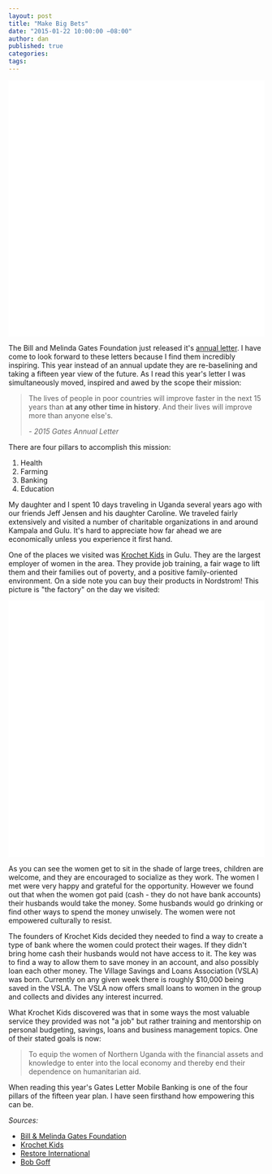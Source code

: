 ```yaml
---
layout: post
title: "Make Big Bets"
date: "2015-01-22 10:00:00 −08:00"
author: dan
published: true
categories:
tags:
---
```


<img class="lazy img-rounded img-responsive" src="data:image/gif;base64,R0lGODlhAQABAIABAP///wAAACwAAAAAAQABAAACAkQBADs=" alt="Open Data" data-src="/assets/img/african_children.jpg" width="750">

The Bill and Melinda Gates Foundation just released it's [annual letter](http://www.gatesnotes.com/2015-annual-letter?page=0&lang=en&WT.mc_id=01_21_2015_AL2015-GF_GFO_domain_Top_21).  I have come to look forward to these letters because I find them incredibly inspiring. This year instead of an annual update they are re-baselining and taking a fifteen year view of the future. As I read this year's letter I was simultaneously moved, inspired and awed by the scope their mission:

>The lives of people in poor countries will improve faster in the next 15 years than **at any other time in history**. And their lives will improve more than anyone else's.
>
>  _- 2015 Gates Annual Letter_
<!-- more -->

There are four pillars to accomplish this mission:

  1. Health
  2. Farming
  3. Banking
  4. Education

My daughter and I spent 10 days traveling in Uganda several years ago with our friends Jeff Jensen and his daughter Caroline.  We traveled fairly extensively and visited a number of charitable organizations in and around Kampala and Gulu.  It's hard to appreciate how far ahead we are economically unless you experience it first hand.

One of the places we visited was [Krochet Kids](http://www.krochetkids.org/) in Gulu. They are the largest employer of women in the area. They provide job training, a fair wage to lift them and their families out of poverty, and a positive family-oriented environment. On a side note you can buy their products in Nordstrom!  This picture is "the factory" on the day we visited:

<img class="lazy img-rounded img-responsive" src="data:image/gif;base64,R0lGODlhAQABAIABAP///wAAACwAAAAAAQABAAACAkQBADs=" alt="Open Data" data-src="/assets/img/krochet-kids.jpg" width="750">

As you can see the women get to sit in the shade of large trees, children are welcome, and they are encouraged to socialize as they work. The women I met were very happy and grateful for the opportunity.  However we found out that when the women got paid (cash - they do not have bank accounts) their husbands would take the money.  Some husbands would go drinking or find other ways to spend the money unwisely. The women were not empowered culturally to resist.

The founders of Krochet Kids decided they needed to find a way to create a type of bank where the women could protect their wages. If they didn't bring home cash their husbands would not have access to it. The key was to find a way to allow them to save money in an account, and also possibly loan each other money.  The Village Savings and Loans Association (VSLA) was born. Currently on any given week there is roughly $10,000 being saved in the VSLA. The VSLA now offers small loans to women in the group and collects and divides any interest incurred.

What Krochet Kids discovered was that in some ways the most valuable service they provided was not "a job" but rather training and mentorship on personal budgeting, savings, loans and business management topics.  One of their stated goals is now:

> To equip the women of Northern Uganda with the financial assets and knowledge to enter into the local economy and thereby end their dependence on humanitarian aid.

When reading this year's Gates Letter Mobile Banking is one of the four pillars of the fifteen year plan. I have seen firsthand how empowering this can be.  

_Sources:_

* [Bill & Melinda Gates Foundation](http://www.gatesfoundation.org/)
* [Krochet Kids](http://www.krochetkids.org/)
* [Restore International](http://restoreinternational.org/)
* [Bob Goff](http://bobgoff.com/)
